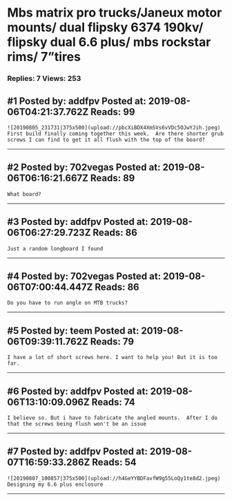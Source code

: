 # Mbs matrix pro trucks/Janeux motor mounts/ dual flipsky 6374 190kv/ flipsky dual 6.6 plus/ mbs rockstar rims/ 7&rdquo;tires

### Replies: 7 Views: 253

## \#1 Posted by: addfpv Posted at: 2019-08-06T04:21:37.762Z Reads: 99

```
![20190805_231731|375x500](upload://pbcXiBDX4XmSVs6vVDc5OJwYJih.jpeg) 
First build finally coming together this week.  Are there shorter grub screws I can find to get it all flush with the top of the board?
```

---
## \#2 Posted by: 702vegas Posted at: 2019-08-06T06:16:21.667Z Reads: 89

```
What board?
```

---
## \#3 Posted by: addfpv Posted at: 2019-08-06T06:27:29.723Z Reads: 86

```
Just a random longboard I found
```

---
## \#4 Posted by: 702vegas Posted at: 2019-08-06T07:00:44.447Z Reads: 86

```
Do you have to run angle on MTB trucks?
```

---
## \#5 Posted by: teem Posted at: 2019-08-06T09:39:11.762Z Reads: 79

```
I have a lot of short screws here. I want to help you! But it is too far.
```

---
## \#6 Posted by: addfpv Posted at: 2019-08-06T13:10:09.096Z Reads: 74

```
I believe so. But i have to fabricate the angled mounts.  After I do that the screws being flush won't be an issue
```

---
## \#7 Posted by: addfpv Posted at: 2019-08-07T16:59:33.286Z Reads: 54

```
![20190807_100857|375x500](upload://h4GeYYBDFavfW9g55LoQy1te8d2.jpeg) 
Designing my 6.6 plus enclosure
```

---
